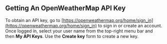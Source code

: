 ## Getting An OpenWeatherMap API Key

To obtain an API key, go to [https://openweathermap.org/home/sign_in](https://openweathermap.org/home/sign_in) to sign in or create an account. Once logged in, select your user name from the top-right menu bar and then **My API Keys**. Use the **Create key** form to create a new key.